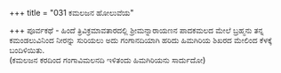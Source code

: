 +++
title = "031 ಕಮಲಜನ ಹೋಲುವೆಯ"

+++
ಪೂರ್ವಕಥೆ - ಹಿಂದೆ ತ್ರಿವಿಕ್ರಮಾವತಾರದಲ್ಲಿ ಶ್ರೀಮನ್ನಾರಾಯಣನ ಪಾದಕಮಲದ ಮೇಲೆ ಬ್ರಹ್ಮನು ತನ್ನ ಕಮಂಡಲುವಿನಿಂದ ನೀರನ್ನು ಸುರಿಯಲು ಅದು ಗಂಗಾನದಿಯಾಗಿ ಹರಿದು ಹಿಮಗಿರಿಯ ಶಿಖರದ ಮೇಲಿಂದ ಕೆಳಕ್ಕೆ ಬಂದಿಳಿಯಿತು.   
(ಕಮಲಜನ ಕರದಿಂದ ಗಂಗಾವಿಮಲನದಿ ಇಳಿತಂದು ಹಿಮಗಿರಿಯನು ಸಾರ್ದುದೋ)